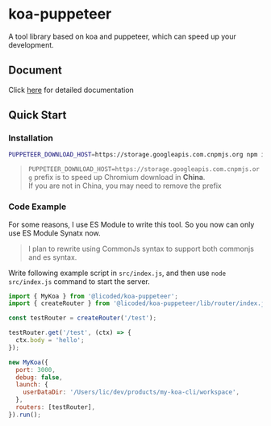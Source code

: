 # koa-puppeteer
A tool library based on koa and puppeteer, which can speed up your development.

## Document

Click [here](./docs/usages.md) for detailed documentation

## Quick Start

### Installation

```bash
PUPPETEER_DOWNLOAD_HOST=https://storage.googleapis.com.cnpmjs.org npm install --save @licoded/koa-puppeteer
```

> `PUPPETEER_DOWNLOAD_HOST=https://storage.googleapis.com.cnpmjs.org` prefix is to speed up Chromium download in **China**.  
> If you are not in China, you may need to remove the prefix

### Code Example

For some reasons, I use ES Module to write this tool. So you now can only use ES Module Synatx now.

> I plan to rewrite using CommonJs syntax to support both commonjs and es syntax.

Write following example script in `src/index.js`, and then use `node src/index.js` command to start the server.

```js
import { MyKoa } from '@licoded/koa-puppeteer';
import { createRouter } from '@licoded/koa-puppeteer/lib/router/index.js';

const testRouter = createRouter('/test');

testRouter.get('/test', (ctx) => {
  ctx.body = 'hello';
});

new MyKoa({
  port: 3000,
  debug: false,
  launch: {
    userDataDir: '/Users/lic/dev/products/my-koa-cli/workspace',
  },
  routers: [testRouter],
}).run();
```